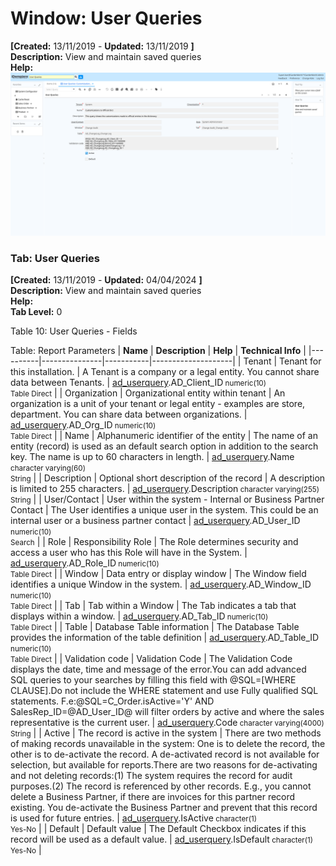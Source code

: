 # Window: User Queries

**[Created:** 13/11/2019 - **Updated:** 13/11/2019 **]**  
**Description:** View and maintain saved queries  
**Help:**   
![](/img/docs/manual/UserQueries-Window_iDempiere_v12.0.0.png)

### Tab: User Queries

**[Created:** 13/11/2019 - **Updated:** 04/04/2024 **]**   
**Description:** View and maintain saved queries  
**Help:**   
**Tab Level:** 0

Table 10: User Queries - Fields 

Table: Report Parameters
| **Name** | **Description** | **Help** | **Technical Info** |
|----------|---------------|-----------|--------------------|
| Tenant | Tenant for this installation. | A Tenant is a company or a legal entity. You cannot share data between Tenants. | [ad_userquery](https://idempiere-schemaspy.muriloht.com/adempiere/tables/ad_userquery.html).AD_Client_ID<small> numeric(10) <br/> Table Direct</small> | 
| Organization | Organizational entity within tenant | An organization is a unit of your tenant or legal entity - examples are store, department. You can share data between organizations. | [ad_userquery](https://idempiere-schemaspy.muriloht.com/adempiere/tables/ad_userquery.html).AD_Org_ID<small> numeric(10) <br/> Table Direct</small> | 
| Name | Alphanumeric identifier of the entity | The name of an entity (record) is used as an default search option in addition to the search key. The name is up to 60 characters in length. | [ad_userquery](https://idempiere-schemaspy.muriloht.com/adempiere/tables/ad_userquery.html).Name<small> character varying(60) <br/> String</small> | 
| Description | Optional short description of the record | A description is limited to 255 characters. | [ad_userquery](https://idempiere-schemaspy.muriloht.com/adempiere/tables/ad_userquery.html).Description<small> character varying(255) <br/> String</small> | 
| User/Contact | User within the system - Internal or Business Partner Contact | The User identifies a unique user in the system. This could be an internal user or a business partner contact | [ad_userquery](https://idempiere-schemaspy.muriloht.com/adempiere/tables/ad_userquery.html).AD_User_ID<small> numeric(10) <br/> Search</small> | 
| Role | Responsibility Role | The Role determines security and access a user who has this Role will have in the System. | [ad_userquery](https://idempiere-schemaspy.muriloht.com/adempiere/tables/ad_userquery.html).AD_Role_ID<small> numeric(10) <br/> Table Direct</small> | 
| Window | Data entry or display window | The Window field identifies a unique Window in the system. | [ad_userquery](https://idempiere-schemaspy.muriloht.com/adempiere/tables/ad_userquery.html).AD_Window_ID<small> numeric(10) <br/> Table Direct</small> | 
| Tab | Tab within a Window | The Tab indicates a tab that displays within a window. | [ad_userquery](https://idempiere-schemaspy.muriloht.com/adempiere/tables/ad_userquery.html).AD_Tab_ID<small> numeric(10) <br/> Table Direct</small> | 
| Table | Database Table information | The Database Table provides the information of the table definition | [ad_userquery](https://idempiere-schemaspy.muriloht.com/adempiere/tables/ad_userquery.html).AD_Table_ID<small> numeric(10) <br/> Table Direct</small> | 
| Validation code | Validation Code | The Validation Code displays the date, time and message of the error.You can add advanced SQL queries to your searches by filling this field with @SQL=[WHERE CLAUSE].Do not include the WHERE statement and use Fully qualified SQL statements. F.e:@SQL=C_Order.isActive=&#x27;Y&#x27; AND SalesRep_ID=@AD_User_ID@ will filter orders by active and where the sales representative is the current user. | [ad_userquery](https://idempiere-schemaspy.muriloht.com/adempiere/tables/ad_userquery.html).Code<small> character varying(4000) <br/> String</small> | 
| Active | The record is active in the system | There are two methods of making records unavailable in the system: One is to delete the record, the other is to de-activate the record. A de-activated record is not available for selection, but available for reports.There are two reasons for de-activating and not deleting records:(1) The system requires the record for audit purposes.(2) The record is referenced by other records. E.g., you cannot delete a Business Partner, if there are invoices for this partner record existing. You de-activate the Business Partner and prevent that this record is used for future entries. | [ad_userquery](https://idempiere-schemaspy.muriloht.com/adempiere/tables/ad_userquery.html).IsActive<small> character(1) <br/> Yes-No</small> | 
| Default | Default value | The Default Checkbox indicates if this record will be used as a default value. | [ad_userquery](https://idempiere-schemaspy.muriloht.com/adempiere/tables/ad_userquery.html).IsDefault<small> character(1) <br/> Yes-No</small> | 


